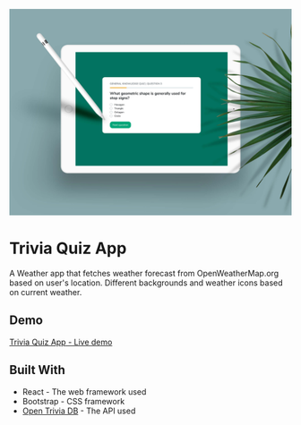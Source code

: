 ![screenshot](public/img/trivia-quiz-app.jpg)

# Trivia Quiz App

A Weather app that fetches weather forecast from OpenWeatherMap.org based on user's location.
Different backgrounds and weather icons based on current weather.

## Demo

[Trivia Quiz App - Live demo](https://sofialing.github.io/trivia-quiz-app)

## Built With

-   React - The web framework used
-   Bootstrap - CSS framework
-   [Open Trivia DB](https://opentdb.com/) - The API used

